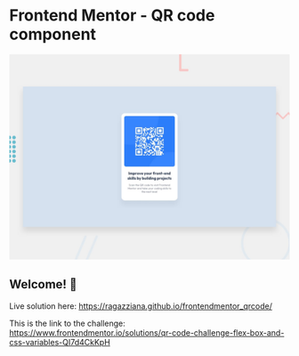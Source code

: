 # Frontend Mentor - QR code component

![Design preview for the QR code component coding challenge](./design/desktop-preview.jpg)

## Welcome! 👋

Live solution here: https://ragazziana.github.io/frontendmentor_qrcode/

This is the link to the challenge: https://www.frontendmentor.io/solutions/qr-code-challenge-flex-box-and-css-variables-QI7d4CkKpH

